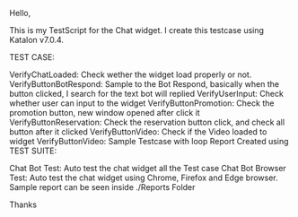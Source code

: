 Hello,

This is my TestScript for the Chat widget. I create this testcase using Katalon v7.0.4.

TEST CASE:

VerifyChatLoaded: Check wether the widget load properly or not.
VerifyButtonBotRespond: Sample to the Bot Respond, basically when the button clicked, I search for the text bot will replied
VerifyUserInput: Check whether user can input to the widget
VerifyButtonPromotion: Check the promotion button, new window opened after click it
VerifyButtonReservation: Check the reservation button click, and check all button after it clicked
VerifyButtonVideo: Check if the Video loaded to widget
VerifyButtonVideo: Sample Testcase with loop
Report Created using TEST SUITE:

Chat Bot Test: Auto test the chat widget all the Test case
Chat Bot Browser Test: Auto test the chat widget using Chrome, Firefox and Edge browser.
Sample report can be seen inside ./Reports Folder

Thanks
